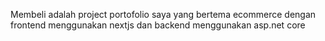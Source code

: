 Membeli adalah project portofolio saya yang bertema ecommerce dengan frontend menggunakan nextjs dan backend menggunakan asp.net core 
